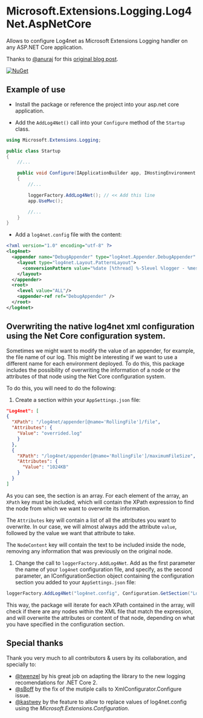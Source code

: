 # Microsoft.Extensions.Logging.Log4Net.AspNetCore

Allows to configure Log4net as Microsoft Extensions Logging handler on any ASP.NET Core application.

Thanks to [@anuraj](https://github.com/anuraj) for this [original blog post](https://dotnetthoughts.net/how-to-use-log4net-with-aspnetcore-for-logging/).

[![NuGet](https://img.shields.io/nuget/dt/Microsoft.Extensions.Logging.Log4net.AspNetCore.svg)](https://www.nuget.org/packages/Microsoft.Extensions.Logging.Log4Net.AspNetCore/)

## Example of use

* Install the package or reference the project into your asp.net core application.

* Add the `AddLog4Net()` call into your `Configure` method of the `Startup` class.

```csharp
using Microsoft.Extensions.Logging;

public class Startup
{
    //...

    public void Configure(IApplicationBuilder app, IHostingEnvironment env, ILoggerFactory loggerFactory)
    {
        //...

        loggerFactory.AddLog4Net(); // << Add this line
        app.UseMvc();

        //...
    }
}
```

* Add a `log4net.config` file with the content:

```xml
<?xml version="1.0" encoding="utf-8" ?>
<log4net>
  <appender name="DebugAppender" type="log4net.Appender.DebugAppender" >
    <layout type="log4net.Layout.PatternLayout">
      <conversionPattern value="%date [%thread] %-5level %logger - %message%newline" />
    </layout>
  </appender>
  <root>
    <level value="ALL"/>
    <appender-ref ref="DebugAppender" />
  </root>
</log4net>
```

## Overwriting the native log4net xml configuration using the Net Core configuration system.

Sometimes we might want to modify the value of an appender, for example, the file name of our log. This might be interesting if we want to use a different name for each environment deployed. To do this, this package includes the possibility of overwriting the information of a node or the attributes of that node using the Net Core configuration system.

To do this, you will need to do the following:

1. Create a section within your `AppSettings.json` file:

  ```json
"Log4net": [
  {
    "XPath": "/log4net/appender[@name='RollingFile']/file",
    "Attributes": {
      "Value": "overrided.log"
      }
    },
    {
      "XPath": "/log4net/appender[@name='RollingFile']/maximumFileSize",
      "Attributes": {
        "Value": "1024KB"
      }
    }
]
```

  As you can see, the section is an array. For each element of the array, an `XPath` key must be included, which will contain the XPath expression to find the node from which we want to overwrite its information.

  The `Attributes` key will contain a list of all the attributes you want to overwrite. In our case, we will almost always add the attribute `value`, followed by the value we want that attribute to take.

  The `NodeContent` key will contain the text to be included inside the node, removing any information that was previously on the original node.

1. Change the call to `loggerFactory.AddLog4Net`. Add as the first parameter the name of your `log4net` configuration file, and specify, as the second parameter, an IConfigurationSection object containing the configuration section you added to your `AppSettings.json` file:

  ```csharp
loggerFactory.AddLog4Net("log4net.config", Configuration.GetSection("Log4net"));
  ```

This way, the package will iterate for each XPath contained in the array, will check if there are any nodes within the XML file that match the expression, and will overwrite the attributes or content of that node, depending on what you have specified in the configuration section.

## Special thanks

Thank you very much to all contributors & users by its collaboration, and specially to:

* [@twenzel](https://github.com/twenzel) by his great job on adapting the library to the new logging recomendations for .NET Core 2.
* [@sBoff](https://github.com/sBoff) by the fix of the mutiple calls to XmlConfigurator.Configure issue.
* [@kastwey](https://github.com/kastwey) by the feature to allow to replace values of log4net.config using the *Microsoft.Extensions.Configuration*.